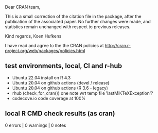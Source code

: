 Dear CRAN team,

This is a small correction of the citation file in the package, after the publication of the associated paper. No further changes were made, and statistics remain unchanged with respect to previous releases.

Kind regards,
Koen Hufkens

I have read and agree to the the CRAN policies at
http://cran.r-project.org/web/packages/policies.html

## test environments, local, CI and r-hub

- Ubuntu 22.04 install on R 4.3
- Ubuntu 20.04 on github actions (devel / release)
- Ubuntu 20.04 on github actions (R 3.6 - legacy)
- rhub (check_for_cran()) one note wrt temp file 'lastMiKTeXException'?
- codecove.io code coverage at 100%

## local R CMD check results (as cran)

0 errors | 0 warnings | 0 notes

